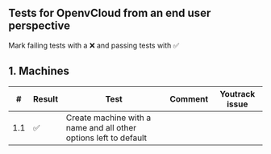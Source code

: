 ## Tests for OpenvCloud from an end user perspective
Mark failing tests with a :x: and passing tests with :white_check_mark:


## 1. Machines
| # | Result|Test | Comment  | Youtrack issue |
|---|------|--------|----------|----------------|
|1.1| :white_check_mark: |Create machine with a name and all other options left to default | | |
